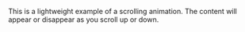 This is a lightweight example of a scrolling animation. The content will appear or disappear as you scroll up or down. 
